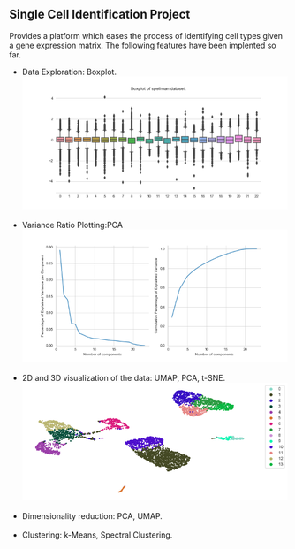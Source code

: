 <h2> Single Cell Identification Project</h2>

Provides a platform which eases the process of identifying cell types given a gene expression matrix.
The following features have been implented so far.

<ul>
    <li>Data Exploration: Boxplot.<br><img src='images/spellman_boxplot.png'/></li><br>
    <li>Variance Ratio Plotting:PCA<br><img src="images/spellman_var_ratio.png"/></li><br>
    <li>2D and 3D visualization of the data: UMAP, PCA, t-SNE.<br><img src='images/spleen_2d_umap.png'/></li><br>
    <li>Dimensionality reduction: PCA, UMAP.</li><br>
    <li>Clustering: k-Means, Spectral Clustering.</li><br>
</ul>